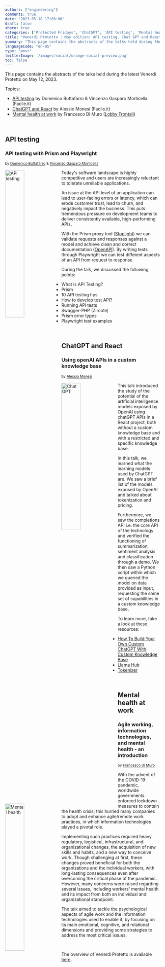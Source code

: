 ```yaml
---
authors: ["engineering"]
comments: true
date: "2023-05-18 17:00:00"
draft: false
share: true
categories: ['Protected Fridays', 'ChatGPT', 'API testing', 'Mental health']
title: "Venerdì Protetto | May edition: API testing, Chat GPT and React, Mental health at work"
summary: "This page contains the abstracts of the talks held during the latest Venerdì Protetto on May 12, 2023."
languageCode: "en-US"
type: "post"
twitterImage: '/images/social/orange-social-preview.png'
toc: false
---
```


<script type="application/ld+json">
{ 
  "@context": "https://schema.org", 
  "@type": "BlogPosting",
  "headline": "Venerdì Protetto | July edition: Deserialization, Kubernetes, Machine Learning",
  "keywords": "Deserialization, Kubernetes, Machine Learning", 
  "wordcount": "569",
  "publisher": "Facile.it Engineering",
  "url": "https://engineering.facile.it/",
  "datePublished": "2023-05-18",
  "dateCreated": "2023-05-18",
  "dateModified": "2023-08-31",
  "description": "Abstracts of the talks held during the Venerdì Protetto on May 12th, 2023",
  "articleBody":"API testing with Prism and Playwright Today's software landscape is highly competitive and users are increasingly reluctant to tolerate unreliable applications. An issue at the API level of an application can lead to user-facing errors or latency, which can erode customer trust, lead to churn, and negatively impact the business. This puts tremendous pressure on development teams to deliver consistently available, high-performing APIs. With the Prism proxy tool ([Stoplight](https://stoplight.io/)) we can validate requests and responses against a model and achieve clean and correct documentation ([OpenAPI](https://www.openapis.org/)). By writing tests through Playwright we can test different aspects of an API from request to response. During the talk, we discussed the following points: - What is API Testing? - Prism
- 10 API testing tips - How to develop test API? - Running API tests - Swagger-PHP (Zircote)
- Prism error types - Playwright test examples Using openAI APIs in a custom knowledge base   
This talk introduced the study of the potential of the artificial intelligence models exposed by OpenAI using chatGPT APIs in a React project, both without a custom knowledge base and with a restricted and specific knowledge base. In this talk, we learned what the learning models used by ChatGPT are. We saw a brief list of the models exposed by OpenAI and talked about tokenization and pricing. Furthermore, we saw the completions API i.e. the core API of the technology and verified the functioning of summarization, sentiment analysis and classification through a demo. We then saw a Python script within which we queried the model on data provided as input, requesting the same set of capabilities in a custom knowledge base. To learn more, take a look at these resources: - [How To Build Your Own Custom ChatGPT With Custom Knowledge Base](https://betterprogramming.pub/how-to-build-your-own-custom-chatgpt-with-custom-knowledge-base-4e61ad82427e) - [Llama Hub](https://llamahub.ai/) - [Tokenizer](https://platform.openai.com/tokenizer) Agile working, information technologies, and mental health - an introduction With the advent of the COVID-19 pandemic, worldwide governments enforced lockdown measures to contain the health crisis; this hurried many companies to adopt and enhance agile/remote work practices, in which information technologies played a pivotal role. Implementing such practices required heavy regulatory, logistical, infrastructural, and organizational changes, the acquisition of new skills and habits, and a new way to conceive work. Though challenging at first, these changes proved beneficial for both the organizations and the individual workers, with long-lasting consequences even after overcoming the critical phase of the pandemic. However, many concerns were raised regarding several issues, including workers' mental health and its impact from both an individual and organizational standpoint. The talk aimed to tackle the psychological aspects of agile work and the information technologies used to enable it, by focusing on its main emotional, cognitive, and relational dimensions and providing some strategies to address the most critical issues. The overview of Venerdì Protetto is available [here](/categories/protected-fridays).
",
  "author": {
    "@type": "Person",
    "name": "Ana"
  }
}
</script>


This page contains the abstracts of the talks held during the latest Venerdì Protetto on May 12, 2023. 

Topics: 

- [API testing](#api-testing) by Domenico Buttafarro & Vincenzo Gasparo Morticella (Facile.it)
- [ChatGPT and React](#chatgpt-and-react) by Alessio Monesi (Facile.it) 
- [Mental health at work](#mental-health-at-work) by Francesco Di Muro ([Lobby Frontali](https://lobbyfrontali.it/))

<!--more-->

<br>

## API testing 

### API testing with Prism and Playwright

<sup>by [Domenico Buttafarro](https://www.linkedin.com/in/domenicobuttafarro/) & [Vincenzo Gasparo Morticella](https://www.linkedin.com/in/vincenzogasparo/)<sup>


<a href= "/images/venerd%C3%AC_protetto/api_testing.png?raw=true" target="_blank"> 
<img align="left" style="width:35%; margin-right: 0.5em" src=/images/venerd%C3%AC_protetto/api_testing.png?raw=true" alt="API testing" title="API testing" /> 
</a>
  
Today's software landscape is highly competitive and users are increasingly reluctant to tolerate unreliable applications. 

An issue at the API level of an application can lead to user-facing errors or latency, which can erode customer trust, lead to churn, and negatively impact the business. This puts tremendous pressure on development teams to deliver consistently available, high-performing APIs.

With the Prism proxy tool ([Stoplight](https://stoplight.io/)) we can validate requests and responses against a model and achieve clean and correct documentation ([OpenAPI](https://www.openapis.org/)). By writing tests through Playwright we can test different aspects of an API from request to response.

During the talk, we discussed the following points:

- What is API Testing?
- Prism
- 10 API testing tips
- How to develop test API?
- Running API tests
- Swagger-PHP (Zircote)
- Prism error types 
- Playwright test examples
  
<br>

## ChatGPT and React

### Using openAI APIs in a custom knowledge base

<sup>by [Alessio Monesi](https://www.linkedin.com/in/alessiomonesi1992/)<sup>

<a href= "/images/venerd%C3%AC_protetto/chatgpt.png?raw=true" target="_blank"> 
<img align="left" style="width:35%; margin-right: 0.5em" src=/images/venerd%C3%AC_protetto/chatgpt.png?raw=true" alt="Chat GPT" title="Chat GPT" /> 
</a>

  
This talk introduced the study of the potential of the artificial intelligence models exposed by OpenAI using chatGPT APIs in a React project, both without a custom knowledge base and with a restricted and specific knowledge base.

In this talk, we learned what the learning models used by ChatGPT are. We saw a brief list of the models exposed by OpenAI and talked about tokenization and pricing.

Furthermore, we saw the completions API i.e. the core API of the technology and verified the functioning of summarization, sentiment analysis and classification through a demo. We then saw a Python script within which we queried the model on data provided as input, requesting the same set of capabilities in a custom knowledge base.

To learn more, take a look at these resources:
- [How To Build Your Own Custom ChatGPT With Custom Knowledge Base](https://betterprogramming.pub/how-to-build-your-own-custom-chatgpt-with-custom-knowledge-base-4e61ad82427e)
- [Llama Hub](https://llamahub.ai/)
- [Tokenizer](https://platform.openai.com/tokenizer)

<br>

## Mental health at work

### Agile working, information technologies, and mental health - an introduction

<sup>by [Francesco Di Muro](https://lobbyfrontali.it/)<sup>

<a href= "/images/venerd%C3%AC_protetto/mental_health.png?raw=true" target="_blank"> 
<img align="left" style="width:35%; margin-right: 0.5em" src=/images/venerd%C3%AC_protetto/mental_health.png?raw=true" alt="Mental health" title="Mental health" /> 
</a>

  
With the advent of the COVID-19 pandemic, worldwide governments enforced lockdown measures to contain the health crisis; this hurried many companies to adopt and enhance agile/remote work practices, in which information technologies played a pivotal role.

Implementing such practices required heavy regulatory, logistical, infrastructural, and organizational changes, the acquisition of new skills and habits, and a new way to conceive work. Though challenging at first, these changes proved beneficial for both the organizations and the individual workers, with long-lasting consequences even after overcoming the critical phase of the pandemic. However, many concerns were raised regarding several issues, including workers' mental health and its impact from both an individual and organizational standpoint.

The talk aimed to tackle the psychological aspects of agile work and the information technologies used to enable it, by focusing on its main emotional, cognitive, and relational dimensions and providing some strategies to address the most critical issues.


<br>

The overview of Venerdì Protetto is available [here](/categories/protected-fridays).
